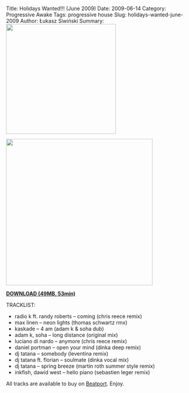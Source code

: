 Title: Holidays Wanted!!! (June 2009)
Date: 2009-06-14
Category: Progressive Awake
Tags:  progressive house
Slug: holidays-wanted-june-2009 
Author: Łukasz Siwiński
Summary: <img width="300" src="https://drive.google.com/uc?export=download&id=0B1aIvu0NI6o4cWxkSkJEcGprd1E" />

<!-- ### IMAGE ### -->
<a href ="https://drive.google.com/uc?export=download&id=0B_4_ynm06YZITmE4NHMwMVlLREU" 
    title="DOWNLOAD" target="_blank">
    <img width="400" src="https://drive.google.com/uc?export=download&id=0B1aIvu0NI6o4cWxkSkJEcGprd1E" />
</a>

<a href ="https://drive.google.com/file/d/0B_4_ynm06YZITmE4NHMwMVlLREU/edit?usp=sharing" 
    title="Progressive Awake - Holidays Wanted!!! (June 2009)" target="_blank">
**DOWNLOAD (49MB, 53min)**
</a>

TRACKLIST:  

* radio k ft. randy roberts – coming (chris reece remix)
* max linen – neon lights (thomas schwartz rmx)
* kaskade – 4 am (adam k & soha dub)
* adam k, soha – long distance (original mix)
* luciano di nardo – anymore (chris reece remix)
* daniel portman – open your mind (dinka deep remix)
* dj tatana – somebody (leventina remix)
* dj tatana ft. florian – soulmate  (dinka vocal mix)
* dj tatana – spring breeze (martin roth summer style remix)
* inkfish, dawid west – hello piano (sebastien leger remix)

All tracks are available to buy on <a href="http://beatport.com" target="_blank">Beatport</a>.
Enjoy.